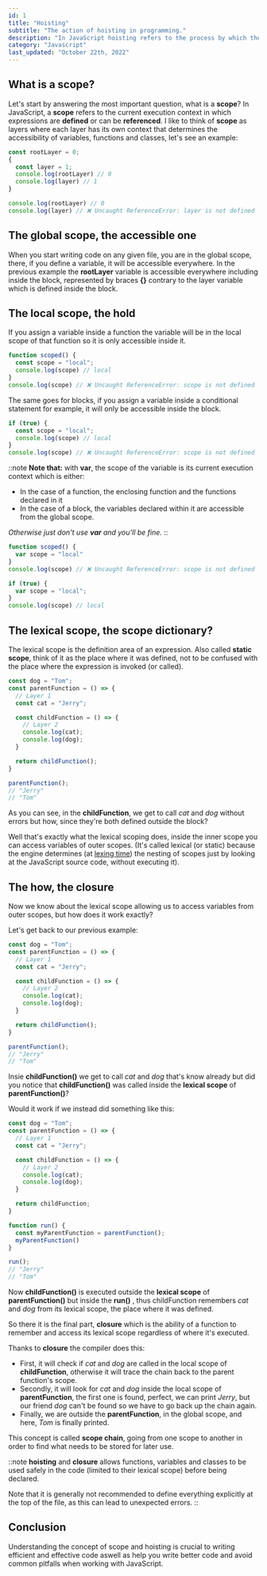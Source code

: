 ```yaml
---
id: 1
title: "Hoisting"
subtitle: "The action of hoisting in programming."
description: "In JavaScript hoisting refers to the process by which the compiler moves the declaration of functions, variables or classes up their scope, before the code is executed..."
category: "Javascript"
last_updated: "October 22th, 2022"
---
```


## What is a scope?

Let's start by answering the most important question, what is a **scope**? In JavaScript, a **scope** refers to the current execution context in which expressions are **defined** or can be **referenced**. I like to think of **scope** as layers where each layer has its own context that determines the accessibility of variables, functions and classes, let's see an example:

```js
const rootLayer = 0;
{
  const layer = 1;
  console.log(rootLayer) // 0
  console.log(layer) // 1
}

console.log(rootLayer) // 0
console.log(layer) // ❌ Uncaught ReferenceError: layer is not defined
```

## The global scope, the accessible one

When you start writing code on any given file, you are in the global scope, there, if you define a variable, it will be accessible everywhere. In the previous example the **rootLayer** variable is accessible everywhere including inside the block, represented by braces **{}** contrary to the layer variable which is defined inside the block.

## The local scope, the hold

If you assign a variable inside a function the variable will be in the local scope of that function so it is only accessible inside it.

```js
function scoped() {
  const scope = "local";
  console.log(scope) // local
}
console.log(scope) // ❌ Uncaught ReferenceError: scope is not defined 
```

The same goes for blocks, if you assign a variable inside a conditional statement for example, it will only be accessible inside the block.

```js
if (true) {
  const scope = "local";
  console.log(scope) // local
}
console.log(scope) // ❌ Uncaught ReferenceError: scope is not defined
```

::note
**Note that:** with **var**, the scope of the variable is its current execution context which is either:
- In the case of a function, the enclosing function and the functions declared in it
- In the case of a block, the variables declared within it are accessible from the global scope.

*Otherwise just don't use **var** and you'll be fine.*
::

```js
function scoped() {
  var scope = "local" 
}
console.log(scope) // ❌ Uncaught ReferenceError: scope is not defined

if (true) {
  var scope = "local";
}
console.log(scope) // local
```

## The lexical scope, the scope dictionary?

The lexical scope is the definition area of an expression. Also called **static scope**, think of it as the place where it was defined, not to be confused with the place where the expression is invoked (or called).

```js
const dog = "Tom";
const parentFunction = () => {
  // Layer 1
  const cat = "Jerry";

  const childFunction = () => {
    // Layer 2
    console.log(cat);
    console.log(dog);
  }

  return childFunction();
}

parentFunction();
// "Jerry"
// "Tom"
```

As you can see, in the **childFunction**, we get to call *cat* and *dog* without errors but how, since they're both defined outside the block?

Well that's exactly what the lexical scoping does, inside the inner scope you can access variables of outer scopes. (It's called lexical (or static) because the engine determines (at [lexing time](https://en.wikipedia.org/wiki/Lexical_analysis)) the nesting of scopes just by looking at the JavaScript source code, without executing it).

## The how, the closure

Now we know about the lexical scope allowing us to access variables from outer scopes, but how does it work exactly?

Let's get back to our previous example:

```js
const dog = "Tom";
const parentFunction = () => {
  // Layer 1
  const cat = "Jerry";

  const childFunction = () => {
    // Layer 2
    console.log(cat);
    console.log(dog);
  }

  return childFunction();
}

parentFunction();
// "Jerry"
// "Tom"
```

Insie **childFunction()** we get to call *cat* and *dog* that's know already but did you notice that **childFunction()** was called inside the **lexical scope** of **parentFunction()**?

Would it work if we instead did something like this:

```js 
const dog = "Tom";
const parentFunction = () => {
  // Layer 1
  const cat = "Jerry";

  const childFunction = () => {
    // Layer 2
    console.log(cat);
    console.log(dog);
  }

  return childFunction;
}

function run() {
  const myParentFunction = parentFunction();
  myParentFunction()
}

run();
// "Jerry"
// "Tom"
```
Now **childFunction()** is executed outside the **lexical scope** of **parentFunction()** but inside the **run()** , thus childFunction remembers *cat* and *dog* from its lexical scope, the place where it was defined.

So there it is the final part, **closure** which is the ability of a function to remember and access its lexical scope regardless of where it's executed.

Thanks to **closure** the compiler does this:
- First, it will check if *cat* and *dog* are called in the local scope of **childFunction**, otherwise it will trace the chain back to the parent function's scope.
- Secondly, it will look for *cat* and *dog* inside the local scope of **parentFunction**, the first one is found, perfect, we can print *Jerry*, but our friend *dog* can't be found so we have to go back up the chain again.
- Finally, we are outside the **parentFunction**, in the global scope, and here, *Tom* is finally printed.

This concept is called **scope chain**, going from one scope to another in order to find what needs to be stored for later use.

::note
**hoisting** and **closure** allows functions, variables and classes to be used safely in the code (limited to their lexical scope) before being declared.

Note that it is generally not recommended to define everything explicitly at the top of the file, as this can lead to unexpected errors.
::

## Conclusion
Understanding the concept of scope and hoisting is crucial to writing efficient and effective code aswell as help you write better code and avoid common pitfalls when working with JavaScript.